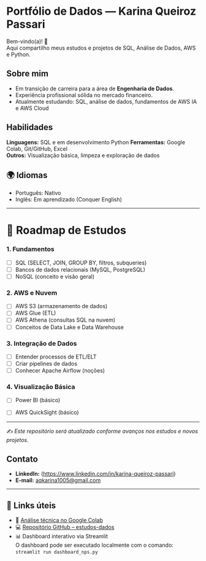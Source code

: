 # Portfólio de Dados — Karina Queiroz Passari

Bem-vindo(a)! 👋  
Aqui compartilho meus estudos e projetos de SQL, Análise de Dados, AWS e Python.

## Sobre mim
- Em transição de carreira para a área de **Engenharia de Dados**.  
- Experiência profissional sólida no mercado financeiro.  
- Atualmente estudando: SQL, análise de dados, fundamentos de AWS IA e AWS Cloud 

## Habilidades
**Linguagens:** SQL e em desenvolvimento  Python 
**Ferramentas:** Google Colab, Git/GitHub, Excel  
**Outros:** Visualização básica, limpeza e exploração de dados 

## 🌍 Idiomas
- Português: Nativo  
- Inglês: Em aprendizado (Conquer English)  
 
 ---

# 📅 Roadmap de Estudos

### 1. Fundamentos
- [ ] SQL (SELECT, JOIN, GROUP BY, filtros, subqueries)  
- [ ] Bancos de dados relacionais (MySQL, PostgreSQL)  
- [ ] NoSQL (conceito e visão geral)  

### 2. AWS e Nuvem
- [ ] AWS S3 (armazenamento de dados)  
- [ ] AWS Glue (ETL)  
- [ ] AWS Athena (consultas SQL na nuvem)  
- [ ] Conceitos de Data Lake e Data Warehouse  

### 3. Integração de Dados
- [ ] Entender processos de ETL/ELT  
- [ ] Criar pipelines de dados  
- [ ] Conhecer Apache Airflow (noções)  

### 4. Visualização Básica
- [ ] Power BI (básico)  
- [ ] AWS QuickSight (básico)  


---
✍️ *Este repositório será atualizado conforme avanços nos estudos e novos projetos.*

## Contato
- **LinkedIn:** (https://www.linkedin.com/in/karina-queiroz-passari)  
- **E-mail:** aqkarina1005@gmail.com


---

## 🔗 Links úteis

- 📘 [Análise técnica no Google Colab](https://colab.research.google.com/drive/160sY0aazm78N8qrvsveltORF5Ngpq6D-#scrollTo=CMLERjzhQT-m)
- 💻 [Repositório GitHub – estudos-dados](https://github.com/aqkarina-queiroz/estudos-dados)
- 📊 Dashboard interativo via Streamlit  
  O dashboard pode ser executado localmente com o comando:  
  `streamlit run dashboard_nps.py`
